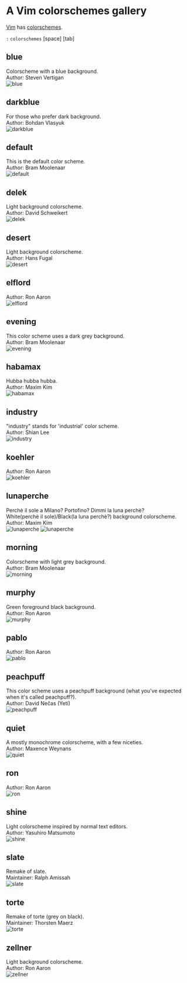 # A Vim colorschemes gallery

[Vim](https://github.com/vim/) has [colorschemes](https://github.com/vim/colorschemes).

`:` `colorschemes` <key>[space]</key> <key>[tab]</key>

## blue
Colorscheme with a blue background.<br>
Author: Steven Vertigan<br>
![blue](blue.png)

## darkblue
For those who prefer dark background.<br>
Author: Bohdan Vlasyuk<br>
![darkblue](darkblue.png)

## default
This is the default color scheme.<br>
Author: Bram Moolenaar<br>
![default](default.png)

## delek
Light background colorscheme.<br>
Author: David Schweikert<br>
![delek](delek.png)

## desert
Light background colorscheme.<br>
Author: Hans Fugal<br>
![desert](desert.png)

## elflord
Author: Ron Aaron<br>
![elflord](elflord.png)

## evening
This color scheme uses a dark grey background.<br>
Author: Bram Moolenaar<br>
![evening](evening.png)

## habamax
Hubba hubba hubba.<br>
Author: Maxim Kim<br>
![habamax](habamax.png)

## industry
"industry" stands for 'industrial' color scheme.<br>
Author: Shian Lee<br>
![industry](industry.png)

## koehler
Author: Ron Aaron<br>
![koehler](koehler.png)

## lunaperche
Perchè il sole a Milano? Portofino? Dimmi la luna perchè?<br>White(perchè il sole)/Black(la luna perchè?) background colorscheme.<br>
Author: Maxim Kim<br>
![lunaperche](lunaperche-lt.png)
![lunaperche](lunaperche.png)

## morning
Colorscheme with light grey background.<br>
Author: Bram Moolenaar<br>
![morning](morning.png)

## murphy
Green foreground black background.<br>
Author: Ron Aaron<br>
![murphy](murphy.png)

## pablo
Author: Ron Aaron<br>
![pablo](pablo.png)

## peachpuff
This color scheme uses a peachpuff background (what you've expected when it's called peachpuff?).<br>
Author: David Ne&#269;as (Yeti)<br>
![peachpuff](peachpuff.png)

## quiet
A mostly monochrome colorscheme, with a few niceties.<br>
Author: Maxence Weynans<br>
![quiet](quiet.png)

## ron
Author: Ron Aaron<br>
![ron](ron.png)

## shine
Light colorscheme inspired by normal text editors.<br>
Author: Yasuhiro Matsumoto<br>
![shine](shine.png)

## slate
Remake of slate.<br>
Maintainer: Ralph Amissah<br>
![slate](slate.png)

## torte
Remake of torte (grey on black).<br>
Maintainer: Thorsten Maerz<br>
![torte](torte.png)

## zellner
Light background colorscheme.<br>
Author: Ron Aaron<br>
![zellner](zellner.png)
